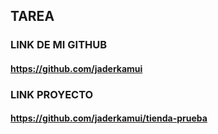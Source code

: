 ## TAREA ##

### LINK DE MI GITHUB ####
#### https://github.com/jaderkamui ####

### LINK PROYECTO ###
#### https://github.com/jaderkamui/tienda-prueba ####
